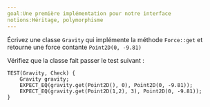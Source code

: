 ```yaml
---
goal:Une première implémentation pour notre interface
notions:Héritage, polymorphisme
---
```

Écrivez une classe `Gravity` qui implémente la méthode `Force::get` et retourne une force contante `Point2D(0, -9.81)`

Vérifiez que la classe fait passer le test suivant :

    TEST(Gravity, Check) {
        Gravity gravity;
        EXPECT_EQ(gravity.get(Point2D(), 0), Point2D(0, -9.81));
        EXPECT_EQ(gravity.get(Point2D(1,2), 3), Point2D(0, -9.81));
    }